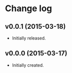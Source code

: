 # Change log

## v0.0.1 (2015-03-18)

-   Initially released.

## v0.0.0 (2015-03-17)

-   Initially created.
